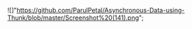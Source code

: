![]"https://github.com/ParulPetal/Asynchronous-Data-using-Thunk/blob/master/Screenshot%20(141).png";
